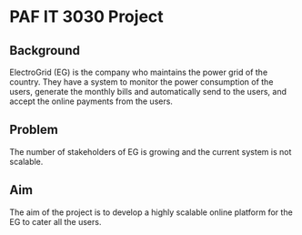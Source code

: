 # PAF IT 3030 Project

<h2> Background </h2> 

ElectroGrid (EG) is the company who maintains the power grid of the country. They have a system to monitor the power consumption of the users, generate the monthly bills and automatically send to the users, and accept the online payments from the users. 


<h2> Problem </h2>
The number of stakeholders of EG is growing and the current system is not scalable. 

<h2> Aim </h2>
The aim of the project is to develop a highly scalable online platform for the EG to cater all the users. 

